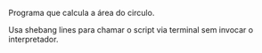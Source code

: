 Programa que calcula a área do circulo.

Usa shebang lines para chamar o script via terminal sem invocar o interpretador.